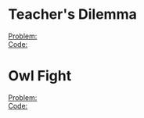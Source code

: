 # Teacher's Dilemma
[Problem:](https://www.hackerearth.com/problem/algorithm/teachers-dilemma-3-00955296/)\
[Code:](https://ideone.com/2oVGEQ)

# Owl Fight
[Problem:](https://assessment.hackerearth.com/challenges/college/codemania-20/algorithm/owl-fight/)\
[Code:](https://ideone.com/9PDlAN)
